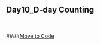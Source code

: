 Day10_D-day Counting
--
<br>

####[Move to Code](https://github.com/MijeongJeon/FAST-CAMPUS_iOS-SCHOOL/tree/master/Project/Day10_DDayCheck)